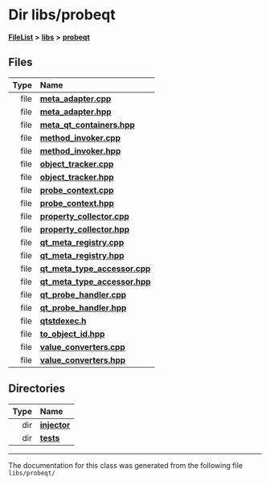 

# Dir libs/probeqt



[**FileList**](files.md) **>** [**libs**](dir_6719ab1f1f7655efc2fa43f7eb574fd1.md) **>** [**probeqt**](dir_22ab9f3959c1273824a5221c73ee839d.md)












## Files

| Type | Name |
| ---: | :--- |
| file | [**meta\_adapter.cpp**](meta__adapter_8cpp.md) <br> |
| file | [**meta\_adapter.hpp**](meta__adapter_8hpp.md) <br> |
| file | [**meta\_qt\_containers.hpp**](meta__qt__containers_8hpp.md) <br> |
| file | [**method\_invoker.cpp**](method__invoker_8cpp.md) <br> |
| file | [**method\_invoker.hpp**](method__invoker_8hpp.md) <br> |
| file | [**object\_tracker.cpp**](object__tracker_8cpp.md) <br> |
| file | [**object\_tracker.hpp**](object__tracker_8hpp.md) <br> |
| file | [**probe\_context.cpp**](probe__context_8cpp.md) <br> |
| file | [**probe\_context.hpp**](probe__context_8hpp.md) <br> |
| file | [**property\_collector.cpp**](property__collector_8cpp.md) <br> |
| file | [**property\_collector.hpp**](property__collector_8hpp.md) <br> |
| file | [**qt\_meta\_registry.cpp**](qt__meta__registry_8cpp.md) <br> |
| file | [**qt\_meta\_registry.hpp**](qt__meta__registry_8hpp.md) <br> |
| file | [**qt\_meta\_type\_accessor.cpp**](qt__meta__type__accessor_8cpp.md) <br> |
| file | [**qt\_meta\_type\_accessor.hpp**](qt__meta__type__accessor_8hpp.md) <br> |
| file | [**qt\_probe\_handler.cpp**](qt__probe__handler_8cpp.md) <br> |
| file | [**qt\_probe\_handler.hpp**](qt__probe__handler_8hpp.md) <br> |
| file | [**qtstdexec.h**](qtstdexec_8h.md) <br> |
| file | [**to\_object\_id.hpp**](to__object__id_8hpp.md) <br> |
| file | [**value\_converters.cpp**](value__converters_8cpp.md) <br> |
| file | [**value\_converters.hpp**](value__converters_8hpp.md) <br> |


## Directories

| Type | Name |
| ---: | :--- |
| dir | [**injector**](dir_91fe3d89382dfb9ec1070f72fd853fa0.md) <br> |
| dir | [**tests**](dir_c1613d43beada98aaa8aaa25db1fb827.md) <br> |

























































------------------------------
The documentation for this class was generated from the following file `libs/probeqt/`


